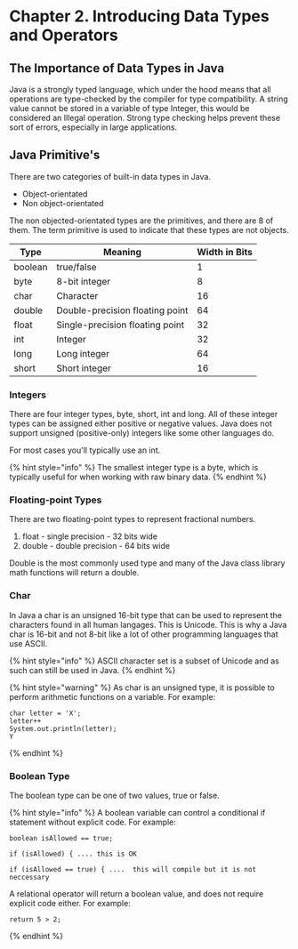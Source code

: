 # Chapter 2. Introducing Data Types and Operators

## The Importance of Data Types in Java
Java is a strongly typed language, which under the hood means that all operations are type-checked by the
compiler for type compatibility. A string value cannot be stored in a variable of type Integer, this would be
considered an Illegal operation. Strong type checking helps prevent these sort of errors, especially in large
applications. 

## Java Primitive's
There are two categories of built-in data types in Java. 
* Object-orientated
* Non object-orientated

The non objected-orientated types are the primitives, and there are 8 of them. The term primitive
is used to indicate that these types are not objects. 

| Type    | Meaning                         | Width in Bits |    
| ---     | ------------                    | ----------    |
| boolean | true/false                      | 1             |
| byte    | 8-bit integer                   | 8             |
| char    | Character                       | 16            |
| double  | Double-precision floating point | 64            |
| float   | Single-precision floating point | 32            |
| int     | Integer                         | 32            |
| long    | Long integer                    | 64            |
| short   | Short integer                   | 16            |

### Integers
There are four integer types, byte, short, int and long. All of these integer types can be assigned
either positive or negative values. Java does not support unsigned (positive-only) integers like some
other languages do.

For most cases you'll typically use an int.

{% hint style="info" %}
The smallest integer type is a byte, which is typically useful for when working with raw binary data.
{% endhint %}

### Floating-point Types

There are two floating-point types to represent fractional numbers.
1. float - single precision - 32 bits wide
2. double - double precision - 64 bits wide

Double is the most commonly used type and many of the Java class library math functions will return a double.

### Char
In Java a char is an unsigned 16-bit type that can be used to represent the characters found in all human
langages. This is Unicode. This is why a Java char is 16-bit and not 8-bit like a lot of other programming languages 
that use ASCII.

{% hint style="info" %}
ASCII character set is a subset of Unicode and as such can still be used in Java.
{% endhint %}

{% hint style="warning" %}
As char is an unsigned type, it is possible to perform arithmetic functions on a variable.
For example:
```
char letter = 'X';
letter++
System.out.println(letter);
Y

```
{% endhint %}

### Boolean Type
The boolean type can be one of two values, true or false.

{% hint style="info" %}
A boolean variable can control a conditional if statement without explicit code. 
For example:
```
boolean isAllowed == true;

if (isAllowed) { .... this is OK

if (isAllowed == true) { ....  this will compile but it is not neccessary

```

A relational operator will return a boolean value, and does not require explicit code either.
For example:
```aidl
return 5 > 2;
```
{% endhint %}

